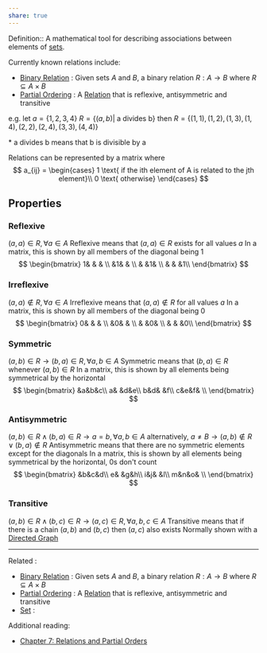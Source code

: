 ```yaml
---
share: true
---
```



Definition:: A mathematical tool for describing associations between elements of [sets](Set.md).

Currently known relations include:
- [Binary Relation](./Binary%20Relation.md) : Given sets $A$ and $B$, a binary relation $R:A\to B$ where $R \subseteq A \times B$
- [Partial Ordering](./Partial%20Ordering.md) : A [Relation](Relation.md) that is reflexive, antisymmetric and transitive

e.g.
$\text{let } a = \{1, 2, 3, 4\}$
$R = \{(a, b)|\text{ a divides b}\}$
then $R = \{(1,1),(1,2),(1,3),(1,4),(2,2),(2,4),(3,3),(4,4)\}$

\* $\text{a divides b}$ means that $\text{b}$ is divisible by $\text{a}$

Relations can be represented by a matrix where
$$
a_{ij} = \begin{cases}
1 \text{ if the ith element of A is related to the jth element}\\
0 \text{ otherwise}
\end{cases}
$$

## Properties
### Reflexive
$(a,a)\in R, \forall a\in A$
Reflexive means that $(a, a) \in R$ exists for all values $a$
In a matrix, this is shown by all members of the diagonal being $1$
$$
\begin{bmatrix}
1& & & \\
 &1& & \\
 & &1& \\
 & & &1\\
\end{bmatrix}
$$
### Irreflexive
$(a,a)\not\in R, \forall a\in A$
Irreflexive means that $(a, a) \not\in R$ for all values $a$
In a matrix, this is shown by all members of the diagonal being $0$
$$
\begin{bmatrix}
0& & & \\
 &0& & \\
 & &0& \\
 & & &0\\
\end{bmatrix}
$$

### Symmetric
$(a,b)\in R\to (b,a)\in R,\forall a,b\in A$
Symmetric means that $(b,a)\in R$ whenever $(a,b)\in R$
In a matrix, this is shown by all elements being symmetrical by the horizontal
$$
\begin{bmatrix}
 &a&b&c\\
a& &d&e\\
b&d& &f\\
c&e&f& \\
\end{bmatrix}
$$

### Antisymmetric
$(a,b)\in R\land (b,a)\in R \to a=b,\forall a,b\in A$
alternatively,
$a \not= B \to (a,b)\not\in R\lor (b,a)\not\in R$
Antisymmetric means that there are no symmetric elements except for the diagonals
In a matrix, this is shown by all elements being symmetrical by the horizontal, $0$s don't count
$$
\begin{bmatrix}
 &b&c&d\\
e& &g&h\\
i&j& &l\\
m&n&o& \\
\end{bmatrix}
$$

### Transitive
$(a,b)\in R \land (b,c)\in R \to (a,c)\in R,\forall a,b,c\in A$
Transitive means that if there is a chain $(a,b)$ and $(b,c)$ then $(a,c)$ also exists
Normally shown with a [Directed Graph](./Directed%20Graph.md)

---

Related :
- [Binary Relation](./Binary%20Relation.md) : Given sets $A$ and $B$, a binary relation $R:A\to B$ where $R \subseteq A \times B$
- [Partial Ordering](./Partial%20Ordering.md) : A [Relation](Relation.md) that is reflexive, antisymmetric and transitive
- [Set](Set.md) : 

Additional reading:
- [Chapter 7: Relations and Partial Orders](./Credenza/Chapter%207:%20Relations%20and%20Partial%20Orders.md)
